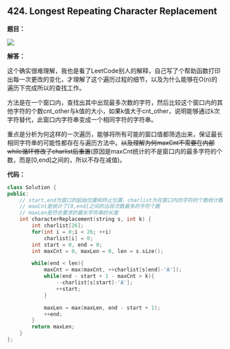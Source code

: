 ## 424. Longest Repeating Character Replacement  

**题目：**

![](http://cdn.zergzerg.cn/2018-10-01_28leet_424.png)

**解答：**

这个确实很难理解，我也是看了LeetCode别人的解释，自己写了个帮助函数打印出每一次更改的变化，才理解了这个遍历过程的细节，以及为什么能够在O(n)的遍历下完成所以的查找工作。

方法是在一个窗口内，查找出其中出现最多次数的字符，然后比较这个窗口内的其他字符的个数cnt_other与k值的大小，如果k值大于cnt_other，说明能够通过k次字符替代，此窗口内字符串变成一个相同字符的字符串。

重点是分析为何这样的一次遍历，能够将所有可能的窗口值都筛选出来，保证最长相同字符串的可能性都存在与遍历方法中。~~以及理解为何maxCnt不需要在内部while循环修改了charlist后重置~~(原因是maxCnt统计的不是窗口内的最多字符的个数，而是[0,end]之间的，所以不存在减值)。

**代码：**

```cpp
class Solution {
public:
    // start,end为窗口的起始位置和终止位置，charlist为在窗口内的字符的个数统计数组
    // maxCnt是统计了[0,end]之间的出现次数最多的字符个数
    // maxLen是符合要求的最长字符串的长度
    int characterReplacement(string s, int k) {
        int charlist[26];
        for(int i = 0;i < 26; ++i)
            charlist[i] = 0;
        int start = 0, end = 0;
        int maxCnt = 0, maxLen = 0, len = s.size();

        while(end < len){
            maxCnt = max(maxCnt, ++charlist[s[end]-'A']);
            while(end - start + 1 - maxCnt > k){
                --charlist[s[start]-'A'];
                ++start;
            }

            maxLen = max(maxLen, end - start + 1);
            ++end;
        }
        return maxLen;
    }
};
```

